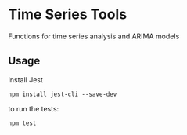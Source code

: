 Time Series Tools
=================

Functions for time series analysis and ARIMA models

## Usage

Install Jest

```
npm install jest-cli --save-dev
```

to run the tests:
```
npm test
```